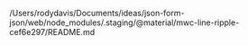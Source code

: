 /Users/rodydavis/Documents/ideas/json-form-json/web/node_modules/.staging/@material/mwc-line-ripple-cef6e297/README.md